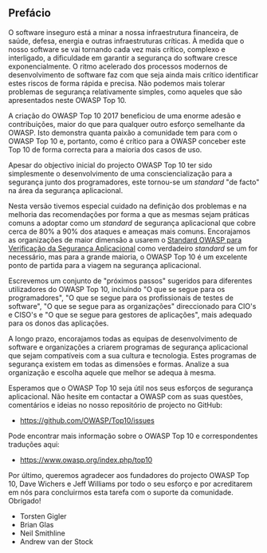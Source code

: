 ## Prefácio

O software inseguro está a minar a nossa infraestrutura financeira, de saúde,
defesa, energia e outras infraestruturas críticas. À medida que o nosso
software se vai tornando cada vez mais crítico, complexo e interligado, a
dificuldade em garantir a segurança do software cresce exponencialmente. O
ritmo acelerado dos processos modernos de desenvolvimento de software faz com
que seja ainda mais crítico identificar estes riscos de forma rápida e precisa.
Não podemos mais tolerar problemas de segurança relativamente simples, como
aqueles que são apresentados neste OWASP Top 10.

A criação do OWASP Top 10 2017 beneficiou de uma enorme adesão e contribuições,
maior do que para qualquer outro esforço semelhante da OWASP. Isto demonstra
quanta paixão a comunidade tem para com o OWASP Top 10 e, portanto, como é
crítico para a OWASP conceber este Top 10 de forma correcta para a maioria dos
casos de uso.

Apesar do objectivo inicial do projecto OWASP Top 10 ter sido simplesmente o
desenvolvimento de uma consciencialização para a segurança junto dos
programadores, este tornou-se um _standard_ "de facto" na área da segurança
aplicacional.

Nesta versão tivemos especial cuidado na definição dos problemas e na melhoria
das recomendações por forma a que as mesmas sejam práticas comuns a adoptar
como um _standard_ de segurança aplicacional que cobre cerca de 80% a 90% dos
ataques e ameaças mais comuns. Encorajamos as organizações de maior dimensão a
usarem o [Standard OWASP para Verificação da Segurança Aplicacional][1]
como verdadeiro _standard_ se um for necessário, mas para a grande maioria, o
OWASP Top 10 é um excelente ponto de partida para a viagem na segurança
aplicacional.

Escrevemos um conjunto de "próximos passos" sugeridos para diferentes
utilizadores do OWASP Top 10, incluíndo "O que se segue para os programadores",
"O que se segue para os profissionais de testes de software", "O que se segue
para as organizações" direccionado para CIO's e CISO's e "O que se segue
para gestores de aplicações", mais adequado para os donos das aplicações.

A longo prazo, encorajamos todas as equipas de desenvolvimento de software e
organizações a criarem programas de segurança aplicacional que sejam
compatíveis com a sua cultura e tecnologia. Estes programas de segurança
existem em todas as dimensões e formas. Analize a sua organização e escolha
aquele que melhor se adequa à mesma.

Esperamos que o OWASP Top 10 seja útil nos seus esforços de segurança
aplicacional. Não hesite em contactar a OWASP com as suas questões, comentários
e ideias no nosso repositório de projecto no GitHub:

* https://github.com/OWASP/Top10/issues

Pode encontrar mais informação sobre o OWASP Top 10 e correspondentes traduções
aqui:

* https://www.owasp.org/index.php/top10

Por último, queremos agradecer aos fundadores do projecto OWASP Top 10, Dave
Wichers e Jeff Williams por todo o seu esforço e por acreditarem em nós para
concluirmos esta tarefa com o suporte da comunidade. Obrigado!

* Torsten Gigler
* Brian Glas
* Neil Smithline
* Andrew van der Stock

[1]: https://www.owasp.org/index.php/ASVS

